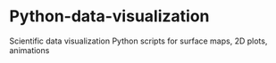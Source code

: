 # Python-data-visualization
Scientific data visualization Python scripts for surface maps, 2D plots, animations 
